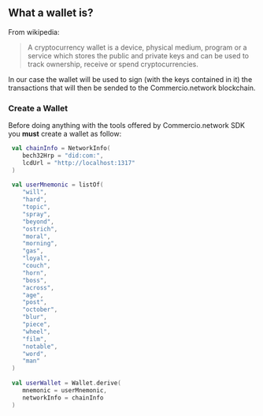 ## What a wallet is?
From wikipedia:
> A cryptocurrency wallet is a device, physical medium, program or a service which
>stores the public and private keys and can be used to track ownership, receive or spend cryptocurrencies.

In our case the wallet will be used to sign 
(with the keys contained in it) the transactions that will 
then be sended to the Commercio.network blockchain.
  
### Create a Wallet
Before doing anything with the tools offered by Commercio.network SDK you **must** create a wallet as follow:
```kotlin
 val chainInfo = NetworkInfo(
    bech32Hrp = "did:com:", 
    lcdUrl = "http://localhost:1317"
 )
 
 val userMnemonic = listOf(
    "will",
    "hard",
    "topic",
    "spray",
    "beyond",
    "ostrich",
    "moral",
    "morning",
    "gas",
    "loyal",
    "couch",
    "horn",
    "boss",
    "across",
    "age",
    "post",
    "october",
    "blur",
    "piece",
    "wheel",
    "film",
    "notable",
    "word",
    "man"
 )
 
 val userWallet = Wallet.derive(
    mnemonic = userMnemonic, 
    networkInfo = chainInfo
 )

```
